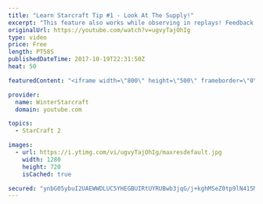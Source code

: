 ```yaml
---
title: "Learn Starcraft Tip #1 - Look At The Supply!"
excerpt: "This feature also works while observing in replays! Feedback and tip suggestions are appreciated :)"
originalUrl: https://youtube.com/watch?v=ugvyTajOhIg
type: video
price: Free
length: PT58S
publishedDateTime: 2017-10-19T22:31:50Z
heat: 50

featuredContent: "<iframe width=\"800\" height=\"500\" frameborder=\"0\" src=\"https://www.youtube.com/embed/ugvyTajOhIg\" allow=\"accelerometer; autoplay; encrypted-media; gyroscope; picture-in-picture\" allowfullscreen></iframe>"

provider:
  name: WinterStarcraft
  domain: youtube.com

topics:
  - StarCraft 2

images:
  - url: https://i.ytimg.com/vi/ugvyTajOhIg/maxresdefault.jpg
    width: 1280
    height: 720
    isCached: true

secured: "ynbG05ybuI2UAEWWDLUC5YHEGBUIRtUYRUBwb3jqG/j+kghMSeZ0tp9lN415Mbcc4pnJ1wRIHtf+SvRSWzJUnA0f4mQJcdYrLgv8FRqs3E6/SpPerwDYm+pFmF+bA56CUjKpg8QOSaZlasQM5PjbK9XeWxtP5JvcFjj5XwSBbiXPZBahw7r2zw+zvvQsrppsfNXGLu1CxxktQoEaaw98InA4KWCqLOQWmA/KJsS1u2/c8qciHudMSErRLJgCSG1EKcCT3Iuf6eK2KXh1ZLnbU6xl8dq4B/CTPyufe7zWebGGEcqKMikPo1VSh3VWMtJiIdrUEM3oDP6IcHeDcwVvSN4QZQYG2jpZ7VPoHd1RmN9HlU1nweKxavwYGYYcFoB7MKbY7ycjLGoPQt5RSRH34uRSi0nIAzeyt8I6g7Tj084=;lgbnUpEw8H0FAlmy/VsyMQ=="
---
```


